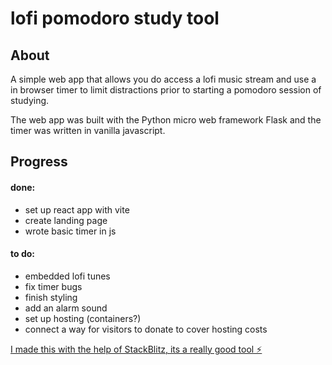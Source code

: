 # lofi pomodoro study tool

## About

A simple web app that allows you do access a lofi music stream and use a in browser timer to limit distractions prior to starting a pomodoro session of studying.

The web app was built with the Python micro web framework Flask and the timer was written in vanilla javascript.

## Progress

#### done:

- set up react app with vite
- create landing page
- wrote basic timer in js

#### to do:

- embedded lofi tunes
- fix timer bugs
- finish styling
- add an alarm sound
- set up hosting (containers?)
- connect a way for visitors to donate to cover hosting costs

[I made this with the help of StackBlitz, its a really good tool ⚡️](https://stackblitz.com/edit/vitejs-vite-v73cx8)
